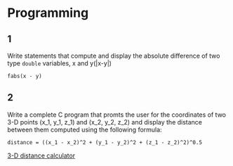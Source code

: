 # Programming

## 1

Write statements that compute and display the absolute difference of two type `double` variables, x and y(|x-y|)

`fabs(x - y)`

## 2

Write a complete C program that promts the user for the coordinates of two 3-D points (x_1, y_1, z_1) and (x_2, y_2, z_2) and display the distance between them computed using the following formula:

`distance = ((x_1 - x_2)^2 + (y_1 - y_2)^2 + (z_1 - z_2)^2)^0.5`

[3-D distance calculator](distcalc.c)
